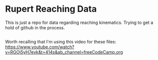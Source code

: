 # Rupert Reaching Data

This is just a repo for data regarding reaching kinematics. Trying to get a hold of github in the process.

##
Worth recalling that I'm using this video for these files:
https://www.youtube.com/watch?v=RGOj5yH7evk&t=414s&ab_channel=freeCodeCamp.org
